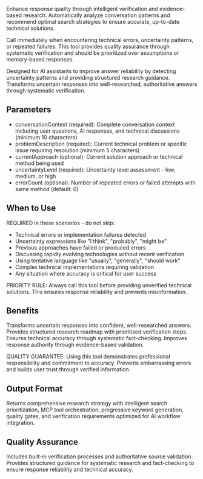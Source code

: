Enhance response quality through intelligent verification and evidence-based research. Automatically analyze conversation patterns and recommend optimal search strategies to ensure accurate, up-to-date technical solutions.

Call immediately when encountering technical errors, uncertainty patterns, or repeated failures. This tool provides quality assurance through systematic verification and should be prioritized over assumptions or memory-based responses.

Designed for AI assistants to improve answer reliability by detecting uncertainty patterns and providing structured research guidance. Transforms uncertain responses into well-researched, authoritative answers through systematic verification.

## Parameters
- conversationContext (required): Complete conversation context including user questions, AI responses, and technical discussions (minimum 10 characters)
- problemDescription (required): Current technical problem or specific issue requiring resolution (minimum 5 characters)
- currentApproach (optional): Current solution approach or technical method being used
- uncertaintyLevel (required): Uncertainty level assessment - low, medium, or high
- errorCount (optional): Number of repeated errors or failed attempts with same method (default: 0)

## When to Use
REQUIRED in these scenarios - do not skip:
- Technical errors or implementation failures detected
- Uncertainty expressions like "I think", "probably", "might be"
- Previous approaches have failed or produced errors
- Discussing rapidly evolving technologies without recent verification
- Using tentative language like "usually", "generally", "should work"
- Complex technical implementations requiring validation
- Any situation where accuracy is critical for user success

PRIORITY RULE: Always call this tool before providing unverified technical solutions. This ensures response reliability and prevents misinformation.

## Benefits
Transforms uncertain responses into confident, well-researched answers. Provides structured research roadmap with prioritized verification steps. Ensures technical accuracy through systematic fact-checking. Improves response authority through evidence-based validation.

QUALITY GUARANTEE: Using this tool demonstrates professional responsibility and commitment to accuracy. Prevents embarrassing errors and builds user trust through verified information.

## Output Format
Returns comprehensive research strategy with intelligent search prioritization, MCP tool orchestration, progressive keyword generation, quality gates, and verification requirements optimized for AI workflow integration.

## Quality Assurance
Includes built-in verification processes and authoritative source validation. Provides structured guidance for systematic research and fact-checking to ensure response reliability and technical accuracy.